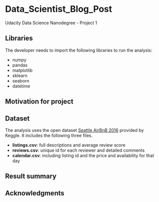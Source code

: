 # Data_Scientist_Blog_Post
Udacity Data Science Nanodegree - Project 1

## Libraries
The developer needs to import the following libraries to run the analysis:
- numpy 
- pandas 
- matplotlib
- sklearn
- seaborn 
- datetime

## Motivation for project

## Dataset
The analysis uses the open dataset [Seattle AirBnB 2016](https://www.kaggle.com/datasets/airbnb/seattle) provided by Keggle. It includes the following three files.

- **listings.csv**: full descriptions and average review score
- **reviews.csv**: unique id for each reviewer and detailed comments
- **calendar.csv**: including listing id and the price and availability for that day

## Result summary

## Acknowledgments
